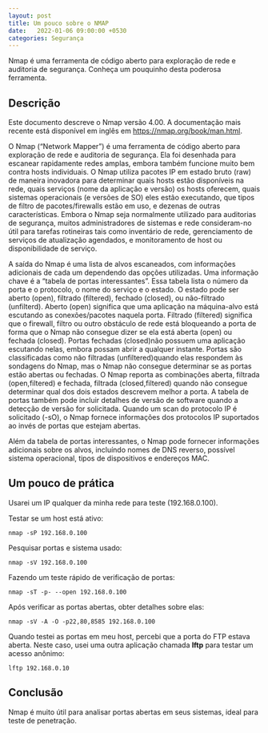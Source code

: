 ```yaml
---
layout: post
title: Um pouco sobre o NMAP
date:   2022-01-06 09:00:00 +0530
categories: Segurança
---
```




Nmap é uma ferramenta de código aberto para exploração de rede e auditoria de segurança. Conheça um pouquinho desta poderosa ferramenta.



## Descrição

Este documento descreve o Nmap versão 4.00. A documentação mais recente está disponível em inglês em https://nmap.org/book/man.html.

O Nmap (“Network Mapper”) é uma ferramenta de código aberto para exploração de rede e auditoria de segurança. Ela foi desenhada para escanear rapidamente redes amplas, embora também funcione muito bem contra hosts individuais. O Nmap utiliza pacotes IP em estado bruto (raw) de maneira inovadora para determinar quais hosts estão disponíveis na rede, quais serviços (nome da aplicação e versão) os hosts oferecem, quais sistemas operacionais (e versões de SO) eles estão executando, que tipos de filtro de pacotes/firewalls estão em uso, e dezenas de outras características. Embora o Nmap seja normalmente utilizado para auditorias de segurança, muitos administradores de sistemas e rede consideram-no útil para tarefas rotineiras tais como inventário de rede, gerenciamento de serviços de atualização agendados, e monitoramento de host ou disponibilidade de serviço.

A saída do Nmap é uma lista de alvos escaneados, com informações adicionais de cada um dependendo das opções utilizadas. Uma informação chave é a “tabela de portas interessantes”. Essa tabela lista o número da porta e o protocolo, o nome do serviço e o estado. O estado pode ser aberto (open), filtrado (filtered), fechado (closed), ou não-filtrado (unfilterd). Aberto (open) significa que uma aplicação na máquina-alvo está escutando as conexões/pacotes naquela porta. Filtrado (filtered) significa que o firewall, filtro ou outro obstáculo de rede está bloqueando a porta de forma que o Nmap não consegue dizer se ela está aberta (open) ou fechada (closed). Portas fechadas (closed)não possuem uma aplicação escutando nelas, embora possam abrir a qualquer instante. Portas são classificadas como não filtradas (unfiltered)quando elas respondem às sondagens do Nmap, mas o Nmap não consegue determinar se as portas estão abertas ou fechadas. O Nmap reporta as combinações aberta, filtrada (open,filtered) e fechada, filtrada (closed,filtered) quando não consegue determinar qual dos dois estados descrevem melhor a porta. A tabela de portas também pode incluir detalhes de versão de software quando a detecção de versão for solicitada. Quando um scan do protocolo IP é solicitado (-sO), o Nmap fornece informações dos protocolos IP suportados ao invés de portas que estejam abertas.

Além da tabela de portas interessantes, o Nmap pode fornecer informações adicionais sobre os alvos, incluíndo nomes de DNS reverso, possível sistema operacional, tipos de dispositivos e endereços MAC.



## Um pouco de prática

Usarei um IP qualquer da minha rede para teste (192.168.0.100). 

Testar se um host está ativo:

```
nmap -sP 192.168.0.100
```

Pesquisar portas e sistema usado:

```
nmap -sV 192.168.0.100
```

Fazendo um teste rápido de verificação de portas:

```
nmap -sT -p- --open 192.168.0.100
```

Após verificar as portas abertas, obter detalhes sobre elas:

```
nmap -sV -A -O -p22,80,8585 192.168.0.100
```

Quando testei as portas em meu host, percebi que a porta do FTP estava aberta. Neste caso, usei uma outra aplicação chamada **lftp** para testar um acesso anônimo:

```
lftp 192.168.0.10
```



## Conclusão

Nmap é muito útil para analisar portas abertas em seus sistemas, ideal para teste de penetração. 
